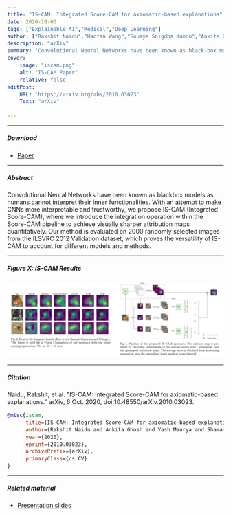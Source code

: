 ```yaml
---
title: "IS-CAM: Integrated Score-CAM for axiomatic-based explanations" 
date: 2020-10-06
tags: ["Explainable AI","Medical","Deep Learning"]
author: ["Rakshit Naidu","Haofan Wang","Soumya Snigdha Kundu","Ankita Ghosh","Yash Maurya","Shamanth R Nayak K","Joy Michael"]
description: "arXiv" 
summary: "Convolutional Neural Networks have been known as black-box models as humans cannot interpret their inner functionalities. With an attempt to make CNNs more interpretable and trustworthy, we propose IS-CAM (Integrated Score-CAM), where we introduce the integration operation within the Score-CAM pipeline to achieve visually sharper attribution maps quantitatively. Our method is evaluated on 2000 randomly selected images from the ILSVRC 2012 Validation dataset, which proves the versatility of IS-CAM to account for different models and methods." 
cover:
    image: "iscam.png"
    alt: "IS-CAM Paper"
    relative: false
editPost:
    URL: "https://arxiv.org/abs/2010.03023"
    Text: "arXiv"

---
```


---

##### Download

+ [Paper](https://arxiv.org/pdf/2010.03023.pdf)
<!-- + [Online appendix](appendix2.pdf)
+ [Code and data](https://github.com/pmichaillat/unemployment-gap) -->

---

##### Abstract

Convolutional Neural Networks have been known as blackbox models as humans cannot interpret their inner functionalities. With
an attempt to make CNNs more interpretable and trustworthy, we propose IS-CAM (Integrated Score-CAM), where we introduce the integration operation within the Score-CAM pipeline to achieve visually sharper
attribution maps quantitatively. Our method is evaluated on 2000 randomly selected images from the ILSVRC 2012 Validation dataset, which
proves the versatility of IS-CAM to account for different models and
methods.

---

##### Figure X: IS-CAM Results

![](iscam.png)

---

##### Citation

Naidu, Rakshit, et al. "IS-CAM: Integrated Score-CAM for axiomatic-based explanations." arXiv, 6 Oct. 2020, doi:10.48550/arXiv.2010.03023.

```BibTeX
@misc{iscam,
      title={IS-CAM: Integrated Score-CAM for axiomatic-based explanations}, 
      author={Rakshit Naidu and Ankita Ghosh and Yash Maurya and Shamanth R Nayak K and Soumya Snigdha Kundu},
      year={2020},
      eprint={2010.03023},
      archivePrefix={arXiv},
      primaryClass={cs.CV}
}
```

---

##### Related material

+ [Presentation slides](presentation2.pdf)

